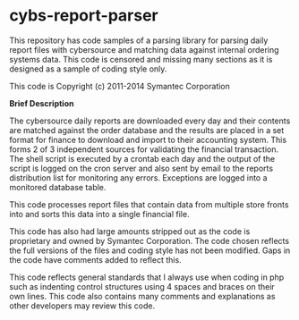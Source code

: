 cybs-report-parser
==================

This repository has code samples of a parsing library for parsing daily report files with cybersource and matching data against internal ordering systems data. This code is censored and missing many sections as it is designed as a sample of coding style only.

This code is Copyright (c) 2011-2014 Symantec Corporation

__Brief Description__

The cybersource daily reports are downloaded every day and their contents are matched against the order database and the results are placed in a set format for finance to download and import to their accounting system. This forms 2 of 3 independent sources for validating the financial transaction. 
The shell script is executed by a crontab each day and the output of the script is logged on the cron server and also sent by email to the reports distribution list for monitoring any errors. Exceptions are logged into a monitored database table.

This code processes report files that contain data from multiple store fronts into and sorts this data into a single financial file.

This code has also had large amounts stripped out as the code is proprietary and owned by Symantec Corporation. The code chosen reflects the full versions of the files and coding style has not been modified. Gaps in the code have comments added to reflect this.

This code reflects general standards that I always use when coding in php such as indenting control structures using 4 spaces and braces on their own lines. This code also contains many comments and explanations as other developers may review this code.
